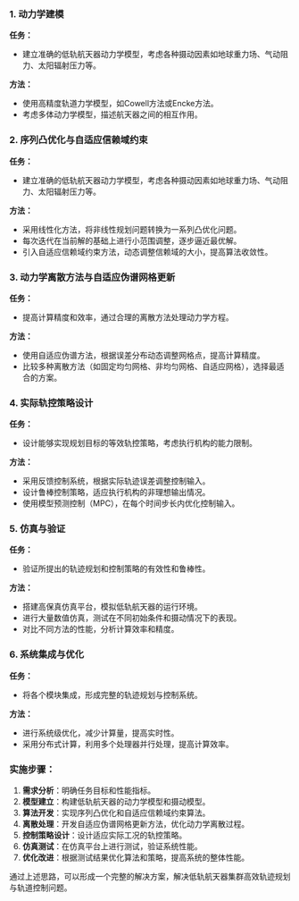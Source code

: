 ### 1. 动力学建模

**任务：**
- 建立准确的低轨航天器动力学模型，考虑各种摄动因素如地球重力场、气动阻力、太阳辐射压力等。

**方法：**
- 使用高精度轨道力学模型，如Cowell方法或Encke方法。
- 考虑多体动力学模型，描述航天器之间的相互作用。

### 2. 序列凸优化与自适应信赖域约束

**任务：**
- 建立准确的低轨航天器动力学模型，考虑各种摄动因素如地球重力场、气动阻力、太阳辐射压力等。

**方法：**
- 采用线性化方法，将非线性规划问题转换为一系列凸优化问题。
- 每次迭代在当前解的基础上进行小范围调整，逐步逼近最优解。
- 引入自适应信赖域约束方法，动态调整信赖域的大小，提高算法收敛性。

### 3. 动力学离散方法与自适应伪谱网格更新

**任务：**
- 提高计算精度和效率，通过合理的离散方法处理动力学方程。

**方法：**
- 使用自适应伪谱方法，根据误差分布动态调整网格点，提高计算精度。
- 比较多种离散方法（如固定均匀网格、非均匀网格、自适应网格），选择最适合的方案。

### 4. 实际轨控策略设计

**任务：**
- 设计能够实现规划目标的等效轨控策略，考虑执行机构的能力限制。

**方法：**
- 采用反馈控制系统，根据实际轨迹误差调整控制输入。
- 设计鲁棒控制策略，适应执行机构的非理想输出情况。
- 使用模型预测控制（MPC），在每个时间步长内优化控制输入。

### 5. 仿真与验证

**任务：**
- 验证所提出的轨迹规划和控制策略的有效性和鲁棒性。

**方法：**
- 搭建高保真仿真平台，模拟低轨航天器的运行环境。
- 进行大量数值仿真，测试在不同初始条件和摄动情况下的表现。
- 对比不同方法的性能，分析计算效率和精度。

### 6. 系统集成与优化

**任务：**
- 将各个模块集成，形成完整的轨迹规划与控制系统。

**方法：**
- 进行系统级优化，减少计算量，提高实时性。
- 采用分布式计算，利用多个处理器并行处理，提高计算效率。

### 实施步骤：

1. **需求分析**：明确任务目标和性能指标。
2. **模型建立**：构建低轨航天器的动力学模型和摄动模型。
3. **算法开发**：实现序列凸优化和自适应信赖域约束算法。
4. **离散处理**：开发自适应伪谱网格更新方法，优化动力学离散过程。
5. **控制策略设计**：设计适应实际工况的轨控策略。
6. **仿真测试**：在仿真平台上进行测试，验证系统性能。
7. **优化改进**：根据测试结果优化算法和策略，提高系统的整体性能。

通过上述思路，可以形成一个完整的解决方案，解决低轨航天器集群高效轨迹规划与轨道控制问题。